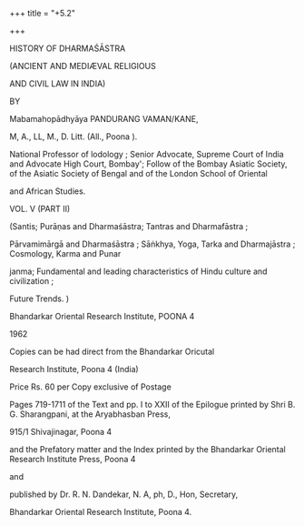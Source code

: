 +++
title = "+5.2"

+++


HISTORY OF DHARMAŚĀSTRA 

(ANCIENT AND MEDIÆVAL RELIGIOUS 

AND CIVIL LAW IN INDIA) 

BY 

Mabamahopādhyāya PANDURANG VAMAN/KANE, 

M, A., LL, M., D. Litt. (All., Poona ). 

National Professor of lodology ; Senior Advocate, Supreme Court of India and Advocate High Court, Bombay'; Follow of the Bombay Asiatic Society, of the Asiatic Society of Bengal and of the London School of Oriental 

and African Studies. 

VOL. V (PART II) 

(Santis; Purāṇas and Dharmaśāstra; Tantras and Dharmafāstra ; 

Pārvamimārgā and Dharmaśāstra ; Sāṅkhya, Yoga, Tarka and Dharmajāstra ; Cosmology, Karma and Punar 

janma; Fundamental and leading characteristics of Hindu culture and civilization ; 

Future Trends. ) 

Bhandarkar Oriental Research Institute, POONA 4 

1962 

Copies can be had direct from the Bhandarkar Oricutal 

Research Institute, Poona 4 (India) 

Price Rs. 60 per Copy exclusive of Postage 

Pages 719-1711 of the Text and pp. I to XXII of the Epilogue printed by Shri B. G. Sharangpani, at the Aryabhasban Press, 

915/1 Shivajinagar, Poona 4 

and the Prefatory matter and the Index printed by the Bhandarkar Oriental Research Institute Press, Poona 4 

and 

published by Dr. R. N. Dandekar, N. A, ph, D., Hon, Secretary, 

Bhandarkar Oriental Research Institute, Poona 4. 
